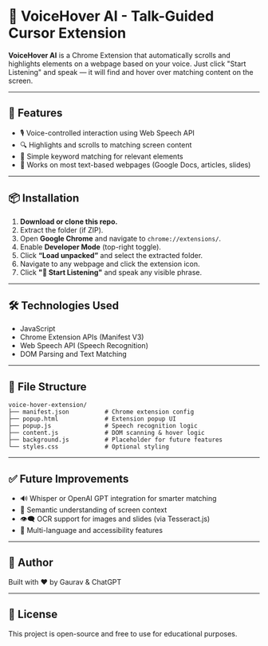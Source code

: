 # 🎤 VoiceHover AI - Talk-Guided Cursor Extension

**VoiceHover AI** is a Chrome Extension that automatically scrolls and highlights elements on a webpage based on your voice. Just click "Start Listening" and speak — it will find and hover over matching content on the screen.

---

## 🚀 Features

- 🎙️ Voice-controlled interaction using Web Speech API
- 🔍 Highlights and scrolls to matching screen content
- 🧠 Simple keyword matching for relevant elements
- 🧪 Works on most text-based webpages (Google Docs, articles, slides)

---

## 📦 Installation

1. **Download or clone this repo.**
2. Extract the folder (if ZIP).
3. Open **Google Chrome** and navigate to `chrome://extensions/`.
4. Enable **Developer Mode** (top-right toggle).
5. Click **“Load unpacked”** and select the extracted folder.
6. Navigate to any webpage and click the extension icon.
7. Click **"🎤 Start Listening"** and speak any visible phrase.

---

## 🛠️ Technologies Used

- JavaScript
- Chrome Extension APIs (Manifest V3)
- Web Speech API (Speech Recognition)
- DOM Parsing and Text Matching

---

## 📁 File Structure

```
voice-hover-extension/
├── manifest.json          # Chrome extension config
├── popup.html             # Extension popup UI
├── popup.js               # Speech recognition logic
├── content.js             # DOM scanning & hover logic
├── background.js          # Placeholder for future features
└── styles.css             # Optional styling
```

---

## ✅ Future Improvements

- 🔊 Whisper or OpenAI GPT integration for smarter matching
- 🧠 Semantic understanding of screen context
- 👁️‍🗨️ OCR support for images and slides (via Tesseract.js)
- 👥 Multi-language and accessibility features

---

## 🧠 Author

Built with ❤️ by Gaurav & ChatGPT

---

## 📄 License

This project is open-source and free to use for educational purposes.
